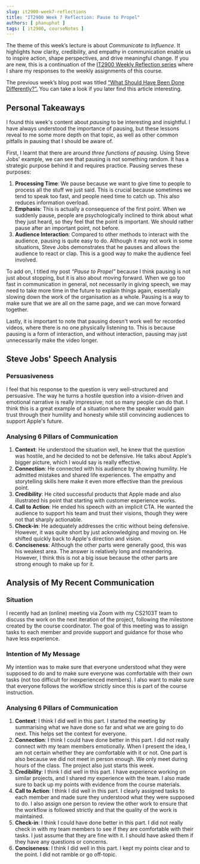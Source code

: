 ```yaml
---
slug: it2900-week7-reflections
title: "IT2900 Week 7 Reflection: Pause to Propel"
authors: [ phanuphat ]
tags: [ it2900, courseNotes ]
---
```


The theme of this week’s lecture is about _Communicate to Influence_. It highlights how clarity, credibility, and empathy in communication enable us to inspire action, shape perspectives, and drive meaningful change. <!--truncate--> If you are new, this is a continuation of the [IT2900 Weekly Reflection series](/blog/tags/it2900) where I share my responses to the weekly assignments of this course.

The previous week’s blog post was titled [“What Should Have Been Done Differently?”.](/blog/it2900-week5-reflections/) You can take a look if you later find this article interesting.

## Personal Takeaways

I found this week's content about _pausing_ to be interesting and insightful. I have always understood the importance of pausing, but these lessons reveal to me some more depth on that topic, as well as other common pitfalls in pausing that I should be aware of.

First, I learnt that there are around _three functions of pausing_. Using Steve Jobs' example, we can see that pausing is not something random. It has a strategic purpose behind it and requires practice. Pausing serves these purposes:

1. **Processing Time**: We pause because we want to give time to people to process all the stuff we just said. This is crucial because sometimes we tend to speak too fast, and people need time to catch up. This also reduces information overload.
2. **Emphasis**: This is actually a consequence of the first point. When we suddenly pause, people are psychologically inclined to think about what they just heard, so they feel that the point is important. We should rather pause after an important point, not before.
3. **Audience Interaction**: Compared to other methods to interact with the audience, pausing is quite easy to do. Although it may not work in some situations, Steve Jobs demonstrates that he pauses and allows the audience to react or clap. This is a good way to make the audience feel involved.

To add on, I titled my post _“Pause to Propel”_ because I think pausing is not just about stopping, but it is also about moving forward. When we go too fast in communication in general, not necessarily in giving speech, we may need to take more time in the future to explain things again, essentially slowing down the work of the organisation as a whole. Pausing is a way to make sure that we are all on the same page, and we can move forward together.

Lastly, it is important to note that pausing doesn't work well for recorded videos, where there is no one physically listening to. This is because pausing is a form of interaction, and without interaction, pausing may just unnecessarily make the video longer.

## Steve Jobs' Speech Analysis

### Persuasiveness

I feel that his response to the question is very well-structured and persuasive. The way he turns a hostile question into a vision-driven and emotional narrative is really impressive; not so many people can do that. I think this is a great example of a situation where the speaker would gain trust through their humility and honesty while still convincing audiences to support Apple's future.

### Analysing 6 Pillars of Communication

1. **Context**: He understood the situation well, he knew that the question was hostile, and he decided to not be defensive. He talks about Apple's bigger picture, which I would say is really effective.
2. **Connection**: He connected with his audience by showing humility. He admitted mistakes and shared life experiences. The empathy and storytelling skills here make it even more effective than the previous point.
3. **Credibility**: He cited successful products that Apple made and also illustrated his point that starting with customer experience works.
4. **Call to Action**: He ended his speech with an implicit CTA. He wanted the audience to support his team and trust their visions, though they were not that sharply actionable.
5. **Check-in**: He adequately addresses the critic without being defensive. However, it was quite short by just acknowledging and moving on. He shifted quickly back to Apple's direction and vision.
6. **Conciseness**: Although the other parts were generally good, this was his weakest area. The answer is relatively long and meandering. However, I think this is not a big issue because the other parts are strong enough to make up for it.

## Analysis of My Recent Communication

### Situation

I recently had an (online) meeting via Zoom with my CS2103T team to discuss the work on the next iteration of the project, following the milestone created by the course coordinator. The goal of this meeting was to assign tasks to each member and provide support and guidance for those who have less experience.

### Intention of My Message

My intention was to make sure that everyone understood what they were supposed to do and to make sure everyone was comfortable with their own tasks (not too difficult for inexperienced members). I also want to make sure that everyone follows the workflow strictly since this is part of the course instruction.

### Analysing 6 Pillars of Communication

1. **Context**: I think I did well in this part. I started the meeting by summarising what we have done so far and what we are going to do next. This helps set the context for everyone.
2. **Connection**: I think I could have done better in this part. I did not really connect with my team members emotionally. When I present the idea, I am not certain whether they are comfortable with it or not. One part is also because we did not meet in person enough. We only meet during hours of the class. The project also just starts this week.
3. **Credibility**: I think I did well in this part. I have experience working on similar projects, and I shared my experience with the team. I also made sure to back up my points with evidence from the course materials.
4. **Call to Action**: I think I did well in this part. I clearly assigned tasks to each member and made sure they understood what they were supposed to do. I also assign one person to review the other work to ensure that the workflow is followed strictly and that the quality of the work is maintained.
5. **Check-in**: I think I could have done better in this part. I did not really check in with my team members to see if they are comfortable with their tasks. I just assume that they are fine with it. I should have asked them if they have any questions or concerns.
6. **Conciseness**: I think I did well in this part. I kept my points clear and to the point. I did not ramble or go off-topic.